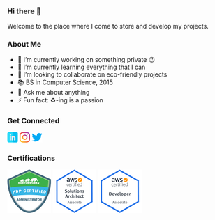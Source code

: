 <!-- **yuelchen/yuelchen** is a ✨ _special_ ✨ repository because its `README.md` (this file) appears on your GitHub profile. -->

### Hi there 👋
Welcome to the place where I come to store and develop my projects. 

### About Me
- 🔭 I’m currently working on something private 😉  
- 🌱 I’m currently learning everything that I can
- 👯 I’m looking to collaborate on eco-friendly projects
- 📚 BS in Computer Science, 2015
- 💬 Ask me about anything
- ⚡ Fun fact: ♻️-ing is a passion

### Get Connected
[![LinkedIn](/static/icons/linkedin-24x24.png)](https://www.linkedin.com/in/yuelchen) 
[![Instagram](/static/icons/instagram-24x24.png)](https://www.instagram.com/yuelchen) 
[![Twitter](/static/icons/twitter-24x24.png)](https://twitter.com/yuelchen93) 

### Certifications
[![Hortonworks Certified Administrator](/static/certifications/hdp-ca.png)](http://bcert.me/sxcrztfb) 
[![AWS Certified Solutions Architect - Associate](/static/certifications/aws-csa-a.png)](https://www.certmetrics.com/amazon/public/badge.aspx?i=1&t=c&d=2018-12-01&ci=AWS00699685) 
[![AWS Certified Developer - Associate](/static/certifications/aws-cd-a.png)](https://www.certmetrics.com/amazon/public/badge.aspx?i=2&t=c&d=2019-01-23&ci=AWS00699685) 
